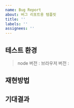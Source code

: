 ```yaml
---
name: Bug Report
about: 버그 리포트용 템플릿
title: ''
labels: ''
assignees: ''
---
```


## 테스트 환경

> node 버전 :
> 브라우저 버전 :

## 재현방법

## 기대결과
